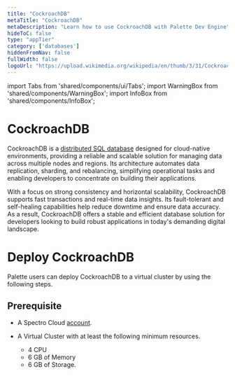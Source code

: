 ```yaml
---
title: "CockroachDB"
metaTitle: "CockroachDB"
metaDescription: "Learn how to use CockroachDB with Palette Dev Engine"
hideToC: false
type: "appTier"
category: ['databases']
hiddenFromNav: false
fullWidth: false
logoUrl: "https://upload.wikimedia.org/wikipedia/en/thumb/3/31/Cockroach_Labs_Logo.png/220px-Cockroach_Labs_Logo.png"
---
```


import Tabs from 'shared/components/ui/Tabs';
import WarningBox from 'shared/components/WarningBox';
import InfoBox from 'shared/components/InfoBox';

# CockroachDB

CockroachDB is a [distributed SQL database](https://www.cockroachlabs.com/blog/what-is-distributed-sql/) designed for cloud-native environments, providing a reliable and scalable solution for managing data across multiple nodes and regions. Its architecture automates data replication, sharding, and rebalancing, simplifying operational tasks and enabling developers to concentrate on building their applications.

With a focus on strong consistency and horizontal scalability, CockroachDB supports fast transactions and real-time data insights. Its fault-tolerant and self-healing capabilities help reduce downtime and ensure data accuracy. As a result, CockroachDB offers a stable and efficient database solution for developers looking to build robust applications in today's demanding digital landscape.



# Deploy CockroachDB

Palette users can deploy CockroachDB to a virtual cluster by using the following steps.

## Prerequisite

- A Spectro Cloud [account](https://www.spectrocloud.com/get-started/).


- A Virtual Cluster with at least the following minimum resources.
    - 4 CPU 
    - 6 GB of Memory
    - 6 GB of Storage.


